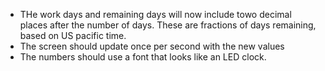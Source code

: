 - THe work days and remaining days will now include towo decimal places after the number of days. These are fractions of days remaining, based on US pacific time.
- The screen should update once per second with the new values
- The numbers should use a font that looks like an LED clock.
